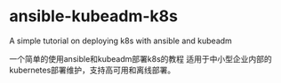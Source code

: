 # ansible-kubeadm-k8s
A simple tutorial on deploying k8s with ansible and kubeadm

一个简单的使用ansible和kubeadm部署k8s的教程 
适用于中小型企业内部的kubernetes部署维护，支持高可用和离线部署。
